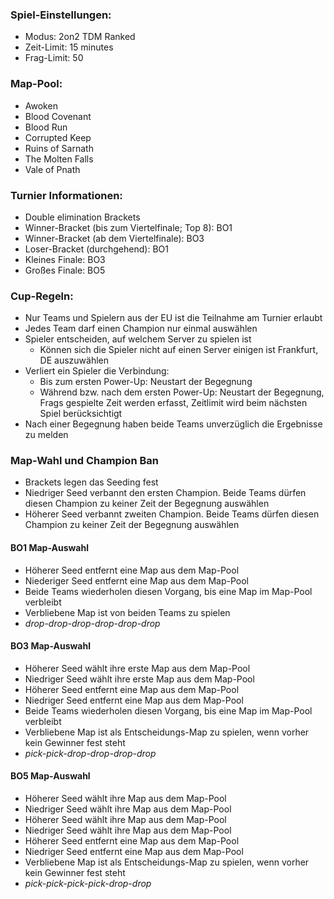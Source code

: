 ### Spiel-Einstellungen:
- Modus: 2on2 TDM Ranked
- Zeit-Limit: 15 minutes
- Frag-Limit: 50
### Map-Pool:
- Awoken
- Blood Covenant
- Blood Run
- Corrupted Keep
- Ruins of Sarnath
- The Molten Falls
- Vale of Pnath
### Turnier Informationen:
- Double elimination Brackets
- Winner-Bracket (bis zum Viertelfinale; Top 8): BO1
- Winner-Bracket (ab dem Viertelfinale): BO3
- Loser-Bracket (durchgehend): BO1
- Kleines Finale: BO3
- Großes Finale: BO5
### Cup-Regeln:
- Nur Teams und Spielern aus der EU ist die Teilnahme am Turnier erlaubt
- Jedes Team darf einen Champion nur einmal auswählen
- Spieler entscheiden, auf welchem Server zu spielen ist
  - Können sich die Spieler nicht auf einen Server einigen ist Frankfurt, DE auszuwählen
- Verliert ein Spieler die Verbindung:
   - Bis zum ersten Power-Up: Neustart der Begegnung
   - Während bzw. nach dem ersten Power-Up: Neustart der Begegnung, Frags gespielte Zeit werden erfasst, Zeitlimit wird beim nächsten Spiel berücksichtigt
- Nach einer Begegnung haben beide Teams unverzüglich die Ergebnisse zu melden
### Map-Wahl und Champion Ban
- Brackets legen das Seeding fest
- Niedriger Seed verbannt den ersten Champion. Beide Teams dürfen diesen Champion zu keiner Zeit der Begegnung auswählen
- Höherer Seed verbannt zweiten Champion. Beide Teams dürfen diesen Champion zu keiner Zeit der Begegnung auswählen
#### BO1 Map-Auswahl
- Höherer Seed entfernt eine Map aus dem Map-Pool
- Niederiger Seed entfernt eine Map aus dem Map-Pool
- Beide Teams wiederholen diesen Vorgang, bis eine Map im Map-Pool verbleibt
- Verbliebene Map ist von beiden Teams zu spielen
- *drop-drop-drop-drop-drop-drop*
#### BO3 Map-Auswahl
- Höherer Seed wählt ihre erste Map aus dem Map-Pool
- Niedriger Seed wählt ihre erste Map aus dem Map-Pool
- Höherer Seed entfernt eine Map aus dem Map-Pool
- Niedriger Seed entfernt eine Map aus dem Map-Pool
- Beide Teams wiederholen diesen Vorgang, bis eine Map im Map-Pool verbleibt
- Verbliebene Map ist als Entscheidungs-Map zu spielen, wenn vorher kein Gewinner fest steht
- *pick-pick-drop-drop-drop-drop*
#### BO5 Map-Auswahl
- Höherer Seed wählt ihre Map aus dem Map-Pool
- Niedriger Seed wählt ihre Map aus dem Map-Pool 
- Höherer Seed wählt ihre Map aus dem Map-Pool
- Niedriger Seed wählt ihre Map aus dem Map-Pool
- Höherer Seed entfernt eine Map aus dem Map-Pool
- Niedriger Seed entfernt eine Map aus dem Map-Pool
- Verbliebene Map ist als Entscheidungs-Map zu spielen, wenn vorher kein Gewinner fest steht
- *pick-pick-pick-pick-drop-drop*
